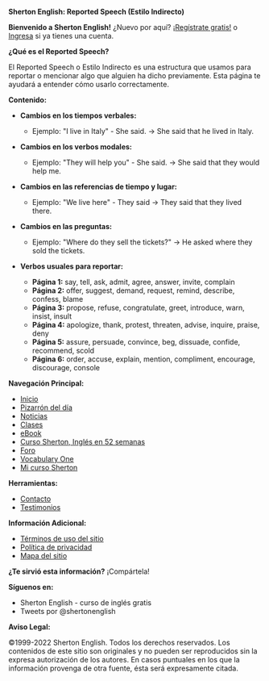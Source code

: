 
**Sherton English: Reported Speech (Estilo Indirecto)**

**Bienvenido a Sherton English!** ¿Nuevo por aquí? ¡[Regístrate gratis!](link) o [Ingresa](link) si ya tienes una cuenta.

**¿Qué es el Reported Speech?**

El Reported Speech o Estilo Indirecto es una estructura que usamos para reportar o mencionar algo que alguien ha dicho previamente. Esta página te ayudará a entender cómo usarlo correctamente.

**Contenido:**

*   **Cambios en los tiempos verbales:**
    *   Ejemplo: "I live in Italy" - She said. → She said that he lived in Italy.

*   **Cambios en los verbos modales:**
    *   Ejemplo: "They will help you" - She said. → She said that they would help me.

*   **Cambios en las referencias de tiempo y lugar:**
    *   Ejemplo: "We live here" - They said → They said that they lived there.

*   **Cambios en las preguntas:**
    *   Ejemplo: "Where do they sell the tickets?" → He asked where they sold the tickets.

*   **Verbos usuales para reportar:**

    *   **Página 1:** say, tell, ask, admit, agree, answer, invite, complain
    *   **Página 2:** offer, suggest, demand, request, remind, describe, confess, blame
    *   **Página 3:** propose, refuse, congratulate, greet, introduce, warn, insist, insult
    *   **Página 4:** apologize, thank, protest, threaten, advise, inquire, praise, deny
    *   **Página 5:** assure, persuade, convince, beg, dissuade, confide, recommend, scold
    *   **Página 6:** order, accuse, explain, mention, compliment, encourage, discourage, console

**Navegación Principal:**

*   [Inicio](link)
*   [Pizarrón del día](link)
*   [Noticias](link)
*   [Clases](link)
*   [eBook](link)
*   [Curso Sherton, Inglés en 52 semanas](link)
*   [Foro](link)
*   [Vocabulary One](link)
*   [Mi curso Sherton](link)

**Herramientas:**

*   [Contacto](link)
*   [Testimonios](link)

**Información Adicional:**

*   [Términos de uso del sitio](link)
*   [Política de privacidad](link)
*   [Mapa del sitio](link)

**¿Te sirvió esta información?**
¡Compártela!

**Síguenos en:**

*   Sherton English - curso de inglés gratis
*   Tweets por @shertonenglish

**Aviso Legal:**

©1999-2022 Sherton English. Todos los derechos reservados. Los contenidos de este sitio son originales y no pueden ser reproducidos sin la expresa autorización de los autores. En casos puntuales en los que la información provenga de otra fuente, ésta será expresamente citada.
